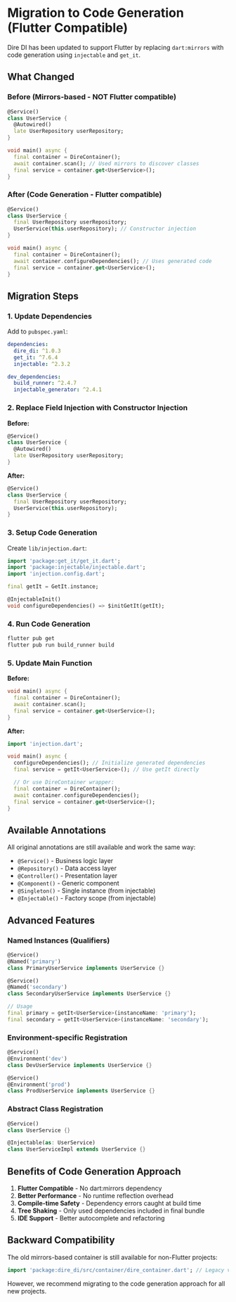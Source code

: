 # Migration to Code Generation (Flutter Compatible)

Dire DI has been updated to support Flutter by replacing `dart:mirrors` with code generation using `injectable` and `get_it`.

## What Changed

### Before (Mirrors-based - NOT Flutter compatible)

```dart
@Service()
class UserService {
  @Autowired()
  late UserRepository userRepository;
}

void main() async {
  final container = DireContainer();
  await container.scan(); // Used mirrors to discover classes
  final service = container.get<UserService>();
}
```

### After (Code Generation - Flutter compatible)

```dart
@Service()
class UserService {
  final UserRepository userRepository;
  UserService(this.userRepository); // Constructor injection
}

void main() async {
  final container = DireContainer();
  await container.configureDependencies(); // Uses generated code
  final service = container.get<UserService>();
}
```

## Migration Steps

### 1. Update Dependencies

Add to `pubspec.yaml`:

```yaml
dependencies:
  dire_di: ^1.0.3
  get_it: ^7.6.4
  injectable: ^2.3.2

dev_dependencies:
  build_runner: ^2.4.7
  injectable_generator: ^2.4.1
```

### 2. Replace Field Injection with Constructor Injection

**Before:**

```dart
@Service()
class UserService {
  @Autowired()
  late UserRepository userRepository;
}
```

**After:**

```dart
@Service()
class UserService {
  final UserRepository userRepository;
  UserService(this.userRepository);
}
```

### 3. Setup Code Generation

Create `lib/injection.dart`:

```dart
import 'package:get_it/get_it.dart';
import 'package:injectable/injectable.dart';
import 'injection.config.dart';

final getIt = GetIt.instance;

@InjectableInit()
void configureDependencies() => $initGetIt(getIt);
```

### 4. Run Code Generation

```bash
flutter pub get
flutter pub run build_runner build
```

### 5. Update Main Function

**Before:**

```dart
void main() async {
  final container = DireContainer();
  await container.scan();
  final service = container.get<UserService>();
}
```

**After:**

```dart
import 'injection.dart';

void main() async {
  configureDependencies(); // Initialize generated dependencies
  final service = getIt<UserService>(); // Use getIt directly

  // Or use DireContainer wrapper:
  final container = DireContainer();
  await container.configureDependencies();
  final service = container.get<UserService>();
}
```

## Available Annotations

All original annotations are still available and work the same way:

- `@Service()` - Business logic layer
- `@Repository()` - Data access layer
- `@Controller()` - Presentation layer
- `@Component()` - Generic component
- `@Singleton()` - Single instance (from injectable)
- `@Injectable()` - Factory scope (from injectable)

## Advanced Features

### Named Instances (Qualifiers)

```dart
@Service()
@Named('primary')
class PrimaryUserService implements UserService {}

@Service()
@Named('secondary')
class SecondaryUserService implements UserService {}

// Usage
final primary = getIt<UserService>(instanceName: 'primary');
final secondary = getIt<UserService>(instanceName: 'secondary');
```

### Environment-specific Registration

```dart
@Service()
@Environment('dev')
class DevUserService implements UserService {}

@Service()
@Environment('prod')
class ProdUserService implements UserService {}
```

### Abstract Class Registration

```dart
@Service()
class UserService {}

@Injectable(as: UserService)
class UserServiceImpl extends UserService {}
```

## Benefits of Code Generation Approach

1. **Flutter Compatible** - No dart:mirrors dependency
2. **Better Performance** - No runtime reflection overhead
3. **Compile-time Safety** - Dependency errors caught at build time
4. **Tree Shaking** - Only used dependencies included in final bundle
5. **IDE Support** - Better autocomplete and refactoring

## Backward Compatibility

The old mirrors-based container is still available for non-Flutter projects:

```dart
import 'package:dire_di/src/container/dire_container.dart'; // Legacy version
```

However, we recommend migrating to the code generation approach for all new projects.
